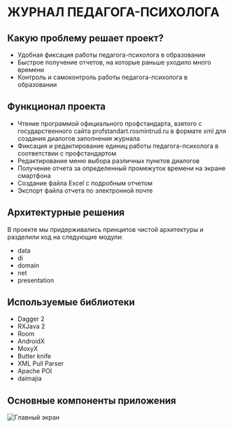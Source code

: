 ЖУРНАЛ ПЕДАГОГА-ПСИХОЛОГА
===

Какую проблему решает проект?
---
* Удобная фиксация работы педагога-психолога в образовании
* Быстрое получение отчетов, на которые раньше уходило много времени
* Контроль и самоконтроль работы педагога-психолога в образовании

Функционал проекта
---
* Чтение программой официального профстандарта, взятого с государственного сайта profstandart.rosmintrud.ru в формате xml для создания диалогов заполнения журнала
* Фиксация и редактирование единиц работы педагога-психолога в соответствии с профстандартом
* Редактирование меню выбора различных пунктов диалогов
* Получение отчета за определенный промежуток времени на экране смартфона
* Создание файла Excel с подробным отчетом
* Экспорт файла отчета по электронной почте

Архитектурные решения
---
В проекте мы придерживались принципов чистой архитектуры и разделили код на следующие модули:
* data
* di
* domain
* net
* presentation

Используемые библиотеки
---
* Dagger 2
* RXJava 2
* Room
* AndroidX
* MoxyX
* Butter knife
* XML Pull Parser
* Apache POI
* daimajia

Основные компоненты приложения
---
![Главный экран](https://1drv.ms/u/s!AraAMynVBlhggsYVMyYhKVuyO-p-Wg?e=wvNu9z)
